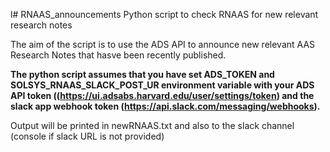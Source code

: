 l# RNAAS_announcements
Python script to check RNAAS for new relevant research notes

The aim of the script is to use the ADS API to announce new relevant AAS Research Notes that hasve been recently published. 

**The python script assumes that you have set ADS_TOKEN and SOLSYS_RNAAS_SLACK_POST_UR environment variable with your ADS API token ((https://ui.adsabs.harvard.edu/user/settings/token) and the slack app webhook token (https://api.slack.com/messaging/webhooks).**

Output will be printed in newRNAAS.txt and also to the slack channel (console if slack URL is not provided)
